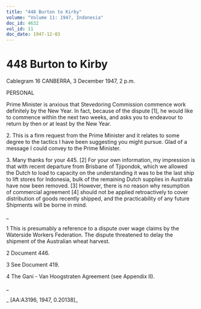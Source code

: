 ```yaml
---
title: "448 Burton to Kirby"
volume: "Volume 11: 1947, Indonesia"
doc_id: 4632
vol_id: 11
doc_date: 1947-12-03
---
```


# 448 Burton to Kirby

Cablegram 16 CANBERRA, 3 December 1947, 2 p.m.

PERSONAL

Prime Minister is anxious that Stevedoring Commission commence work definitely by the New Year. In fact, because of the dispute [1], he would like to commence within the next two weeks, and asks you to endeavour to return by then or at least by the New Year.

2\. This is a firm request from the Prime Minister and it relates to some degree to the tactics I have been suggesting you might pursue. Glad of a message I could convey to the Prime Minister.

3\. Many thanks for your 445. [2] For your own information, my impression is that with recent departure from Brisbane of Tjipondok, which we allowed the Dutch to load to capacity on the understanding it was to be the last ship to lift stores for Indonesia, bulk of the remaining Dutch supplies in Australia have now been removed. [3] However, there is no reason why resumption of commercial agreement [4] should not be applied retroactively to cover distribution of goods recently shipped, and the practicability of any future Shipments will be borne in mind.

_

1 This is presumably a reference to a dispute over wage claims by the Waterside Workers Federation. The dispute threatened to delay the shipment of the Australian wheat harvest.

2 Document 446.

3 See Document 419.

4 The Gani - Van Hoogstraten Agreement (see Appendix II).

_

_ [AA:A3196, 1947, 0.20138]_

